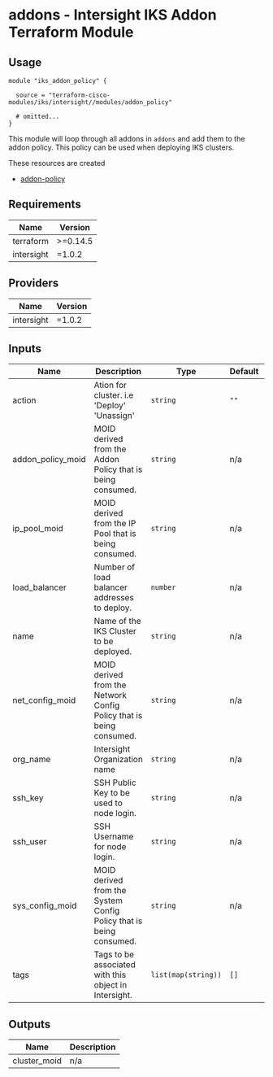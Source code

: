 # addons - Intersight IKS Addon Terraform Module

## Usage

```hcl
module "iks_addon_policy" {

  source = "terraform-cisco-modules/iks/intersight//modules/addon_policy"

  # omitted...
}
```

This module will loop through all addons in `addons` and add them to the addon policy.  This policy can be used when deploying IKS clusters.


These resources are created

* [addon-policy](https://registry.terraform.io/providers/CiscoDevNet/intersight/latest/docs/resources/kubernetes_addon_policy)

<!-- BEGINNING OF PRE-COMMIT-TERRAFORM DOCS HOOK -->
## Requirements

| Name | Version |
|------|---------|
| terraform | >=0.14.5 |
| intersight | =1.0.2 |

## Providers

| Name | Version |
|------|---------|
| intersight | =1.0.2 |

## Inputs

| Name | Description | Type | Default | Required |
|------|-------------|------|---------|:--------:|
| action | Ation for cluster. i.e 'Deploy' 'Unassign' | `string` | `""` | no |
| addon\_policy\_moid | MOID derived from the Addon Policy that is being consumed. | `string` | n/a | yes |
| ip\_pool\_moid | MOID derived from the IP Pool that is being consumed. | `string` | n/a | yes |
| load\_balancer | Number of load balancer addresses to deploy. | `number` | n/a | yes |
| name | Name of the IKS Cluster to be deployed. | `string` | n/a | yes |
| net\_config\_moid | MOID derived from the Network Config Policy that is being consumed. | `string` | n/a | yes |
| org\_name | Intersight Organization name | `string` | n/a | yes |
| ssh\_key | SSH Public Key to be used to node login. | `string` | n/a | yes |
| ssh\_user | SSH Username for node login. | `string` | n/a | yes |
| sys\_config\_moid | MOID derived from the System Config Policy that is being consumed. | `string` | n/a | yes |
| tags | Tags to be associated with this object in Intersight. | `list(map(string))` | `[]` | no |

## Outputs

| Name | Description |
|------|-------------|
| cluster\_moid | n/a |

<!-- END OF PRE-COMMIT-TERRAFORM DOCS HOOK -->